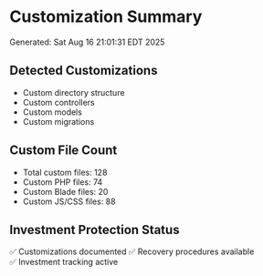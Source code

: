 # Customization Summary
Generated: Sat Aug 16 21:01:31 EDT 2025

## Detected Customizations
- Custom directory structure
- Custom controllers
- Custom models
- Custom migrations

## Custom File Count
- Total custom files:      128
- Custom PHP files:       74
- Custom Blade files:       20
- Custom JS/CSS files:       88

## Investment Protection Status
✅ Customizations documented
✅ Recovery procedures available  
✅ Investment tracking active
